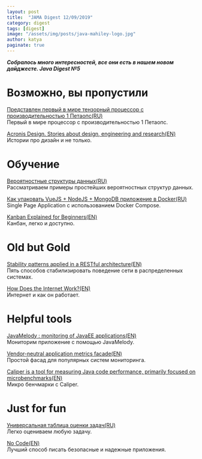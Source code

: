 ```yaml
---
layout: post
title:  "JAMA Digest 12/09/2019"
category: digest
tags: [digest]
image: "/assets/img/posts/java-mahiley-logo.jpg"
author: katya
paginate: true
---
```

***Собралось много интересностей, все они есть в нашем новом дайджесте. Java Digest №5***

# Возможно, вы пропустили

[Представлен первый в мире тензорный процессор с производительностью 1 Петаопс(RU)](https://3dnews.ru/997768)  
Первый в мире процессор с производительностью 1 Петаопс.

[Acronis Design. Stories about design, engineering and research(EN)](https://medium.com/acronis-design)  
Истории про дизайн и не только.

# Обучение

[Вероятностные структуры данных(RU)](https://www.slideshare.net/gakhov/ss-61915790)  
Рассматриваем примеры простейших вероятностных структур данных.

[Как упаковать VueJS + NodeJS + MongoDB приложение в Docker(RU)](https://m.habr.com/ru/post/476590/)  
Single Page Application с использованием Docker Compose.

[Kanban Explained for Beginners(EN)](https://kanbanize.com/kanban-resources/getting-started/what-is-kanban/)  
Канбан, легко и доступно.



# Old but Gold

[Stability patterns applied in a RESTful architecture(EN)](https://www.javaworld.com/article/2824163/stability-patterns-applied-in-a-restful-architecture.html)  
Пять способов стабилизировать поведение сети в распределенных системах.

[How Does the Internet Work?(EN)](https://web.stanford.edu/class/msande91si/www-spr04/readings/week1/InternetWhitepaper.htm)  
Интернет и как он работает.

# Helpful tools

[JavaMelody : monitoring of JavaEE applications(EN)](https://github.com/javamelody/javamelody/wiki)  
Мониторим приложение с помощью JavaMelody.

[Vendor-neutral application metrics facade(EN)](https://micrometer.io/)  
Простой фасад для популярных систем мониторинга.

[Caliper is a tool for measuring Java code performance, primarily focused on microbenchmarks(EN)](https://github.com/google/caliper)  
Микро бенчмарки с Caliper.

# Just for fun

[Универсальная таблица оценки задач(RU)](https://tjournal.ru/tweets/107760-universalnaya-tablica-ocenki-zadach)  
Легко оцениваем любую задачу.

[No Code(EN)](https://github.com/kelseyhightower/nocode)  
Лучший способ писать безопасные и надежные приложения.






